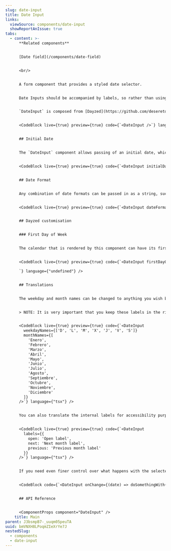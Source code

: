 ```yaml
---
slug: date-input
title: Date Input
links:
  viewSource: components/date-input
  showReportAnIssue: true
tabs:
  - content: >-
      **Related components**


      [Date field](/components/date-field)


      <br/>


      A form component that provides a styled date selector.


      Date Inputs should be accompanied by labels, so rather than using `DateInput` directly in a UI, it’s normally best to the `DateField` component, which combines a `DateInput` with a `Label` and displays validation errors. Alternatively, use this `DateInput` component to compose other field components with more specific requirements.


      `DateInput` is composed from [Dayzed](https://github.com/deseretdigital/dayzed), so further reading on the API can be found there. Some options from Dayzed are set by default in order to provide a uniform experience. For example, the prop `showOutsideDays`, which shows days outside the current calendar month that would appear on the grid, defaults to true in order to avoid extra whitespace.


      <CodeBlock live={true} preview={true} code={`<DateInput />`} language={"tsx"} />


      ## Initial Date


      The `DateInput` component allows passing of an initial date, which will be selected by default. If you wish this to be the current date, you can use `new Date()` as per the preview below. Strings are also accepted and default to the `DD/MM/YYYY` format. It is recommended to use standard constructors for the date object as per MDN specifications.


      <CodeBlock live={true} preview={true} code={`<DateInput initialDate={new Date()} />`} language={"tsx"} />


      ## Date Format


      Any combination of date formats can be passed in as a string, such as `DD/MM/YY` or `YYYY/MM/DD`. The default is `DD/MM/YYYY`. A full list of possible formats can be found [here](https://day.js.org/docs/en/parse/string-format#list-of-all-available-parsing-tokens).


      <CodeBlock live={true} preview={true} code={`<DateInput dateFormat="YYYY/MM/DD" />`} language={"tsx"} />


      ## Dayzed customisation


      ### First Day of Week


      The calendar that is rendered by this component can have its first day of the week customised for different locales. The default is 1 (Monday), but for locales such as the US, pass in `firstDayOfWeek={0}` to set it to Sunday.


      <CodeBlock live={true} preview={true} code={`<DateInput firstDayOfWeek={0} />

      `} language={"undefined"} />


      ## Translations


      The weekday and month names can be changed to anything you wish by passing in an array of strings to `weekdayNames` and `monthNames`.


      > NOTE: It is very important that you keep these labels in the right order. Weekdays must be `Sun -> Sat` and months must be `Jan -> Dec`.


      <CodeBlock live={true} preview={true} code={`<DateInput
        weekdayNames={['D', 'L', 'M', 'X', 'J', 'V', 'S']}
        monthNames={[
          'Enero',
          'Febrero',
          'Marzo',
          'Abril',
          'Mayo',
          'Junio',
          'Julio',
          'Agosto',
          'Septiembre',
          'Octubre',
          'Noviembre',
          'Diciembre'
        ]}
      />`} language={"tsx"} />


      You can also translate the internal labels for accessibility purposes. The `labels` prop accepts an object containing three keys, `open`, `next`, and `previous`. These should all be strings.


      <CodeBlock live={true} preview={true} code={`<DateInput
        labels={{
          open: 'Open label',
          next: 'Next month label',
          previous: 'Previous month label'
        }}
      />`} language={"tsx"} />


      If you need even finer control over what happens with the selected date, you can pass `onChange`, which takes a `Date` type as input.


      <CodeBlock code={`<DateInput onChange={(date) => doSomethingWith(date)} />`} language={"tsx"} />


      ## API Reference


      <ComponentProps component="DateInput" />
    title: Main
parent: J3bsmpB7-_uuqm05peuTA
uuid: bmVNXH8LPoqmZIeXrYe7J
nestedSlug:
  - components
  - date-input
---
```

